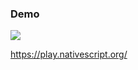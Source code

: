 ### Demo

<img src="/nativescript-is-the-angular-native/assets/apple-id-fail.gif" />

https://play.nativescript.org/
